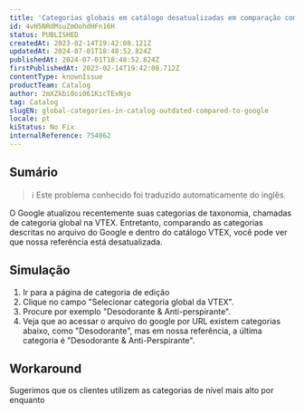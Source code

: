 ```yaml
---
title: 'Categorias globais em catálogo desatualizadas em comparação com o Google'
id: 4vH5NRdMsuZmOohdHFn16H
status: PUBLISHED
createdAt: 2023-02-14T19:42:08.121Z
updatedAt: 2024-07-01T18:48:52.824Z
publishedAt: 2024-07-01T18:48:52.824Z
firstPublishedAt: 2023-02-14T19:42:08.712Z
contentType: knownIssue
productTeam: Catalog
author: 2mXZkbi0oi061KicTExNjo
tag: Catalog
slugEN: global-categories-in-catalog-outdated-compared-to-google
locale: pt
kiStatus: No Fix
internalReference: 754062
---
```


## Sumário

>ℹ️ Este problema conhecido foi traduzido automaticamente do inglês.


O Google atualizou recentemente suas categorias de taxonomia, chamadas de categoria global na VTEX. Entretanto, comparando as categorias descritas no arquivo do Google e dentro do catálogo VTEX, você pode ver que nossa referência está desatualizada.


##

## Simulação



1. Ir para a página de categoria de edição
2. Clique no campo "Selecionar categoria global da VTEX".
3. Procure por exemplo "Desodorante & Anti-perspirante".
4. Veja que ao acessar o arquivo do google por URL existem categorias abaixo, como "Desodorante", mas em nossa referência, a última categoria é "Desodorante & Anti-Perspirante".


##

## Workaround


Sugerimos que os clientes utilizem as categorias de nível mais alto por enquanto





